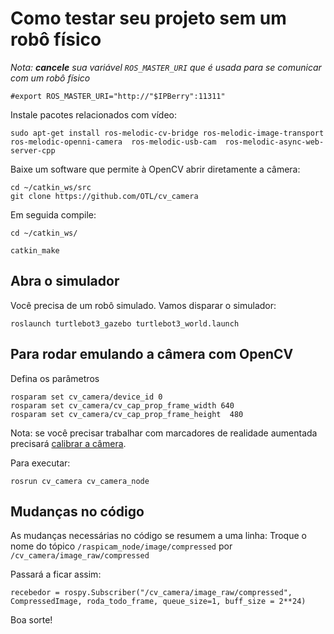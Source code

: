 # Como testar seu projeto sem um robô físico

*Nota: **cancele** sua variável `ROS_MASTER_URI` que é usada para se comunicar com um robô físico* 

	#export ROS_MASTER_URI="http://"$IPBerry":11311"


Instale pacotes relacionados com vídeo:

	sudo apt-get install ros-melodic-cv-bridge ros-melodic-image-transport ros-melodic-openni-camera  ros-melodic-usb-cam  ros-melodic-async-web-server-cpp

Baixe um software que permite à OpenCV abrir diretamente a câmera:

	cd ~/catkin_ws/src
	git clone https://github.com/OTL/cv_camera

Em seguida compile:

	cd ~/catkin_ws/

	catkin_make

## Abra o simulador

Você precisa de um robô simulado. Vamos disparar o simulador:

	roslaunch turtlebot3_gazebo turtlebot3_world.launch 


## Para rodar emulando a câmera com OpenCV

Defina os parâmetros

	rosparam set cv_camera/device_id 0
	rosparam set cv_camera/cv_cap_prop_frame_width 640
	rosparam set cv_camera/cv_cap_prop_frame_height  480


Nota: se você precisar trabalhar com marcadores de realidade aumentada precisará [calibrar a câmera](calibrar_camera.md).


Para executar:

	rosrun cv_camera cv_camera_node

## Mudanças no código

As mudanças necessárias no código se resumem a uma linha: Troque o nome do tópico `/raspicam_node/image/compressed` por `/cv_camera/image_raw/compressed`

Passará a ficar assim:

	recebedor = rospy.Subscriber("/cv_camera/image_raw/compressed", CompressedImage, roda_todo_frame, queue_size=1, buff_size = 2**24)

Boa sorte!



